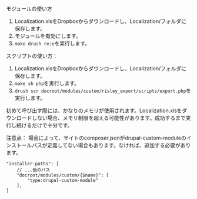 モジュールの使い方

1. Localization.xlsをDropboxからダウンロードし、Localization/フォルダに保存します。
2. モジュールを有効にします。
3. `make drush re:e`を実行します。

スクリプトの使い方：
1. Localization.xlsをDropboxからダウンロードし、Localization/フォルダに保存します。
2. `make sh php`を実行します。
3. `drush scr docroot/modules/custom/risley_export/scripts/export.php`を実行します。

初めて呼び出す際には、かなりのメモリが使用されます。Localization.xlsをダウンロードしない場合、メモリ制限を超える可能性があります。成功するまで実行し続けるだけで十分です。

注意点：
場合によって、サイトのcomposer.jsonがdrupal-custom-moduleのインストールパスが定義してない場合もあります。なければ、追加する必要があります。
```
"installer-paths": [
    // ...他のパス
    "docroot/modules/custom/{$name}": [
        "type:drupal-custom-module"
    ],
]
```

